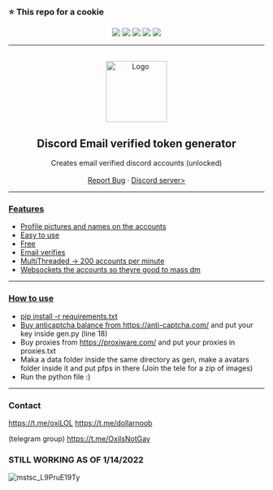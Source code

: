 ### ⭐ This repo for a cookie

<div id="top"></div>
<p align="center">
  <img src="https://img.shields.io/github/contributors/Discord-Token/Discord-token-generatorPY.svg?style=for-the-badge"/>
  <img src="https://img.shields.io/github/forks/Discord-Token/Discord-token-generatorPY.svg?style=for-the-badge"/>
  <img src="https://img.shields.io/github/stars/Discord-Token/Discord-token-generatorPY.svg?style=for-the-badge"/>
  <img src="https://img.shields.io/github/issues/Discord-Token/Discord-token-generatorPY.svg?style=for-the-badge"/>
  <img src="https://img.shields.io/github/license/Discord-Token/Discord-token-generatorPY.svg?style=for-the-badge"/>
</p>

---------------------------------------

<br/>
<div align="center">
  <a href="https://github.com/Discord-Token/Discord-token-generatorPY/">
    <img src="https://i.imgur.com/9l4pHEN.png" alt="Logo" width="120" height="120">
  </a>
  
  <h2 align="center">Discord Email verified token generator</h3>

  <p align="center">
    Creates email verified discord accounts (unlocked)
    <br />
    <br />
    <a href="https://github.com/Discord-Token/Discord-token-generatorPY/issues">Report Bug</a>
    ·
    <a href="https://discord.gg/V46vTVcAYC">Discord server>
  </p>
</div>
  
---------------------------------------

### Features
* Profile pictures and names on the accounts
* Easy to use
* Free
* Email verifies
* MultiThreaded -> 200 accounts per minute
* Websockets the accounts so theyre good to mass dm


---------------------------------------

### How to use
* pip install -r requirements.txt
* Buy anticaptcha balance from https://anti-captcha.com/ and put your key inside gen.py (line 18)
* Buy proxies from https://proxiware.com/ and put your proxies in proxies.txt
* Maka a data folder inside the same directory as gen, make a avatars folder inside it and put pfps in there (Join the tele for a zip of images)
* Run the python file :)

---------------------------------------
### Contact
https://t.me/oxiLOL
https://t.me/dollarnoob

(telegram group) https://t.me/OxiIsNotGay


### STILL WORKING AS OF 1/14/2022

![mstsc_L9PruE19Ty](https://user-images.githubusercontent.com/70095434/149461609-98196db6-c334-4f3c-b082-7d3623d4d8d5.gif)

